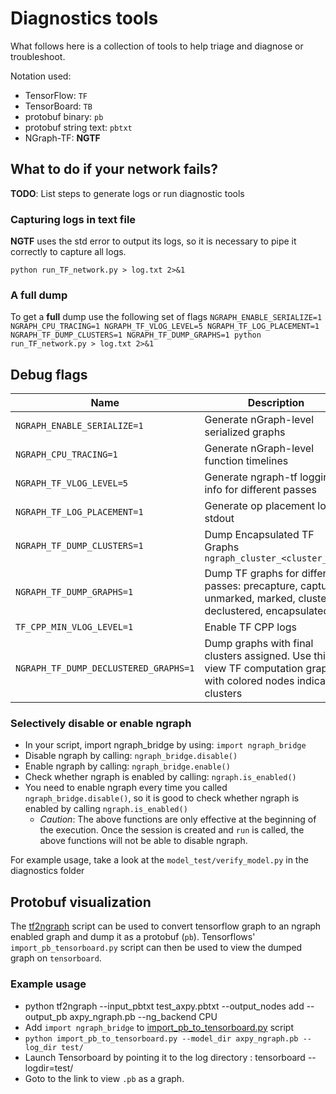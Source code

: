 # Diagnostics tools

What follows here is a collection of tools to help triage 
and diagnose or troubleshoot.

Notation used:

* TensorFlow: `TF`
* TensorBoard: `TB`
* protobuf binary: `pb`
* protobuf string text: `pbtxt`
* NGraph-TF: **NGTF**


## What to do if your network fails?

**TODO**: List steps to generate logs or run diagnostic tools


### Capturing logs in text file

**NGTF** uses the std error to output its logs, so it is necessary to pipe 
it correctly to capture all logs.

    python run_TF_network.py > log.txt 2>&1

### A full dump

To get a **full** dump use the following set of flags
```NGRAPH_ENABLE_SERIALIZE=1 NGRAPH_CPU_TRACING=1 NGRAPH_TF_VLOG_LEVEL=5 NGRAPH_TF_LOG_PLACEMENT=1 NGRAPH_TF_DUMP_CLUSTERS=1 NGRAPH_TF_DUMP_GRAPHS=1 python run_TF_network.py > log.txt 2>&1```


## Debug flags

|Name                          |Description                            |
|------------------------------|---------------------------------------|
| `NGRAPH_ENABLE_SERIALIZE=1`  | Generate nGraph-level serialized graphs|
| `NGRAPH_CPU_TRACING=1`       | Generate nGraph-level function timelines|
| `NGRAPH_TF_VLOG_LEVEL=5`     | Generate ngraph-tf logging info for different passes|
| `NGRAPH_TF_LOG_PLACEMENT=1`  | Generate op placement log at stdout   |
| `NGRAPH_TF_DUMP_CLUSTERS=1`  | Dump Encapsulated TF Graphs `ngraph_cluster_<cluster_num>` |
| `NGRAPH_TF_DUMP_GRAPHS=1`    | Dump TF graphs for different passes: precapture, capture, unmarked, marked, clustered, declustered, encapsulated |
| `TF_CPP_MIN_VLOG_LEVEL=1`    | Enable TF CPP logs                    |
| `NGRAPH_TF_DUMP_DECLUSTERED_GRAPHS=1` | Dump graphs with final clusters assigned. Use this to view TF computation graph with colored nodes indicating clusters|

### Selectively disable or enable ngraph

* In your script, import ngraph_bridge by using: ```import ngraph_bridge```
* Disable ngraph by calling: ```ngraph_bridge.disable()```
* Enable ngraph by calling: ```ngraph_bridge.enable()```
* Check whether ngraph is enabled by calling: ```ngraph.is_enabled()```
* You need to enable ngraph every time you called ```ngraph_bridge.disable()```, so it is good to check whether ngraph is enabled by calling ```ngraph.is_enabled()```
   * _Caution_: The above functions are only effective at the beginning of the execution. Once the session is created and ```run``` is called, the above functions will not be able to disable ngraph. 


For example usage, take a look at the ```model_test/verify_model.py``` in the diagnostics folder


## Protobuf visualization

The [tf2ngraph] script can be used to convert tensorflow graph to an ngraph enabled graph
and dump it as a protobuf (`pb`).
Tensorflows' `import_pb_tensorboard.py` script can then be used to view the
dumped graph on `tensorboard`.

### Example usage

* python tf2ngraph --input_pbtxt test_axpy.pbtxt --output_nodes add --output_pb axpy_ngraph.pb --ng_backend CPU
* Add `import ngraph_bridge` to [import_pb_to_tensorboard.py] script
* `python import_pb_to_tensorboard.py --model_dir axpy_ngraph.pb --log_dir test/`
* Launch Tensorboard by pointing it to the log directory : tensorboard --logdir=test/
* Goto to the link to view `.pb` as a graph.

[nGraph Library documentation]: https://ngraph.nervanasys.com/docs/latest/frameworks/generic-configs.html#activate-logtrace-related-environment-variables
[tf2ngraph]: https://github.com/tensorflow/ngraph-bridge/blob/master/tools/tf2ngraph.py
[import_pb_to_tensorboard.py]: https://github.com/tensorflow/tensorflow/blob/8ddd4429f9f7b21c7dc9312f1bad0dbf5377c615/tensorflow/python/tools/import_pb_to_tensorboard.py

